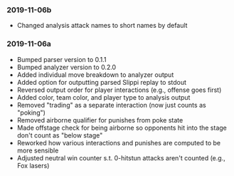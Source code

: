 ### 2019-11-06b
  * Changed analysis attack names to short names by default
### 2019-11-06a
  * Bumped parser version to 0.1.1
  * Bumped analyzer version to 0.2.0
  * Added individual move breakdown to analyzer output
  * Added option for outputting parsed Slippi replay to stdout
  * Reversed output order for player interactions (e.g., offense goes first)
  * Added color, team color, and player type to analysis output
  * Removed "trading" as a separate interaction (now just counts as "poking")
  * Removed airborne qualifier for punishes from poke state
  * Made offstage check for being airborne so opponents hit into the stage don't count as "below stage"
  * Reworked how various interactions and punishes are computed to be more sensible
  * Adjusted neutral win counter s.t. 0-hitstun attacks aren't counted (e.g., Fox lasers)
